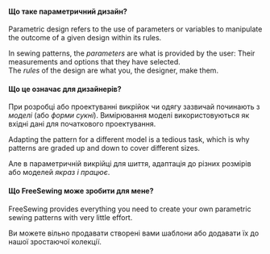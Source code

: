 ---
---

#### Що таке параметричний дизайн?

Parametric design refers to the use of parameters or variables to manipulate the outcome of a given design within its rules.

In sewing patterns, the _parameters_ are what is provided by the user: Their measurements and options that they have selected.  
The _rules_ of the design are what you, the designer, make them.

#### Що це означає для дизайнерів?

При розробці або проектуванні викрійок чи одягу зазвичай починають з _моделі_ (або _форми сукні_). Вимірювання моделі використовуються як вхідні дані для початкового проектування.

Adapting the pattern for a different model is a tedious task, which is why patterns are graded up and down to cover different sizes.

Але в параметричній викрійці для шиття, адаптація до різних розмірів або моделей _якраз і працює_.

#### Що FreeSewing може зробити для мене?

FreeSewing provides everything you need to create your own parametric sewing patterns with very little effort.

Ви можете вільно продавати створені вами шаблони або додавати їх до нашої зростаючої колекції.
